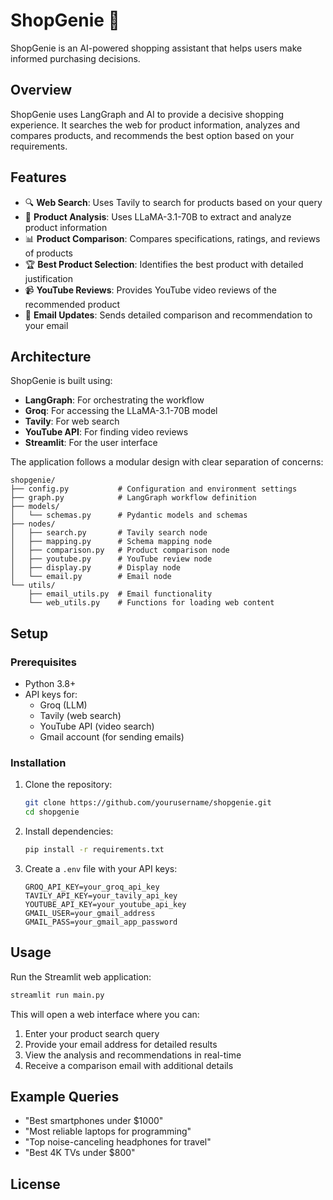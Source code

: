 # ShopGenie 🛒

ShopGenie is an AI-powered shopping assistant that helps users make informed purchasing decisions.

## Overview

ShopGenie uses LangGraph and AI to provide a decisive shopping experience. It searches the web for product information, analyzes and compares products, and recommends the best option based on your requirements.

## Features

- 🔍 **Web Search**: Uses Tavily to search for products based on your query
- 🤖 **Product Analysis**: Uses LLaMA-3.1-70B to extract and analyze product information
- 📊 **Product Comparison**: Compares specifications, ratings, and reviews of products
- 🏆 **Best Product Selection**: Identifies the best product with detailed justification
- 📹 **YouTube Reviews**: Provides YouTube video reviews of the recommended product
- 📧 **Email Updates**: Sends detailed comparison and recommendation to your email

## Architecture

ShopGenie is built using:

- **LangGraph**: For orchestrating the workflow
- **Groq**: For accessing the LLaMA-3.1-70B model
- **Tavily**: For web search
- **YouTube API**: For finding video reviews
- **Streamlit**: For the user interface

The application follows a modular design with clear separation of concerns:

```
shopgenie/
├── config.py           # Configuration and environment settings
├── graph.py            # LangGraph workflow definition
├── models/
│   └── schemas.py      # Pydantic models and schemas
├── nodes/
│   ├── search.py       # Tavily search node
│   ├── mapping.py      # Schema mapping node
│   ├── comparison.py   # Product comparison node
│   ├── youtube.py      # YouTube review node
│   ├── display.py      # Display node
│   └── email.py        # Email node
└── utils/
    ├── email_utils.py  # Email functionality
    └── web_utils.py    # Functions for loading web content
```

## Setup

### Prerequisites

- Python 3.8+
- API keys for:
  - Groq (LLM)
  - Tavily (web search)
  - YouTube API (video search)
  - Gmail account (for sending emails)

### Installation

1. Clone the repository:
   ```bash
   git clone https://github.com/yourusername/shopgenie.git
   cd shopgenie
   ```

2. Install dependencies:
   ```bash
   pip install -r requirements.txt
   ```

3. Create a `.env` file with your API keys:
   ```
   GROQ_API_KEY=your_groq_api_key
   TAVILY_API_KEY=your_tavily_api_key
   YOUTUBE_API_KEY=your_youtube_api_key
   GMAIL_USER=your_gmail_address
   GMAIL_PASS=your_gmail_app_password
   ```

## Usage

Run the Streamlit web application:

```bash
streamlit run main.py
```

This will open a web interface where you can:
1. Enter your product search query
2. Provide your email address for detailed results
3. View the analysis and recommendations in real-time
4. Receive a comparison email with additional details

## Example Queries

- "Best smartphones under $1000"
- "Most reliable laptops for programming"
- "Top noise-canceling headphones for travel"
- "Best 4K TVs under $800"

## License
